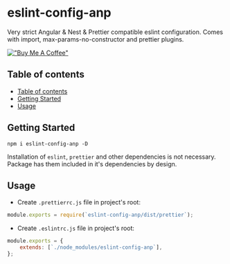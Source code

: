 <p align="center">
    <h1>eslint-config-anp</h1>
    <div>Very strict Angular & Nest & Prettier compatible eslint configuration. Comes with import, max-params-no-constructor and prettier plugins.</div>
</p>

[!["Buy Me A Coffee"](https://www.buymeacoffee.com/assets/img/custom_images/orange_img.png)](https://www.buymeacoffee.com/radarsu)

## Table of contents

- [Table of contents](#table-of-contents)
- [Getting Started](#getting-started)
- [Usage](#usage)

## Getting Started

`npm i eslint-config-anp -D`

Installation of `eslint`, `prettier` and other dependencies is not necessary. Package has them included in it's dependencies by design.

## Usage

-   Create `.prettierrc.js` file in project's root:

```js
module.exports = require(`eslint-config-anp/dist/prettier`);
```

-   Create `.eslintrc.js` file in project's root:

```js
module.exports = {
    extends: [`./node_modules/eslint-config-anp`],
};
```
